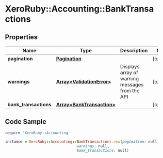 # XeroRuby::Accounting::BankTransactions

## Properties

Name | Type | Description | Notes
------------ | ------------- | ------------- | -------------
**pagination** | [**Pagination**](Pagination.md) |  | [optional] 
**warnings** | [**Array&lt;ValidationError&gt;**](ValidationError.md) | Displays array of warning messages from the API | [optional] 
**bank_transactions** | [**Array&lt;BankTransaction&gt;**](BankTransaction.md) |  | [optional] 

## Code Sample

```ruby
require 'XeroRuby::Accounting'

instance = XeroRuby::Accounting::BankTransactions.new(pagination: null,
                                 warnings: null,
                                 bank_transactions: null)
```



